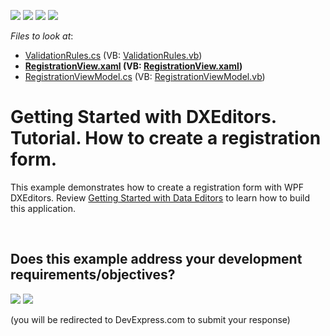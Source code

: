 <!-- default badges list -->
![](https://img.shields.io/endpoint?url=https://codecentral.devexpress.com/api/v1/VersionRange/128644289/14.2.3%2B)
[![](https://img.shields.io/badge/Open_in_DevExpress_Support_Center-FF7200?style=flat-square&logo=DevExpress&logoColor=white)](https://supportcenter.devexpress.com/ticket/details/E4575)
[![](https://img.shields.io/badge/📖_How_to_use_DevExpress_Examples-e9f6fc?style=flat-square)](https://docs.devexpress.com/GeneralInformation/403183)
[![](https://img.shields.io/badge/💬_Leave_Feedback-feecdd?style=flat-square)](#does-this-example-address-your-development-requirementsobjectives)
<!-- default badges end -->
<!-- default file list -->
*Files to look at*:

* [ValidationRules.cs](./CS/RegistrationForm.Lesson5/Common/ValidationRules.cs) (VB: [ValidationRules.vb](./VB/RegistrationForm.Lesson5/Common/ValidationRules.vb))
* **[RegistrationView.xaml](./CS/RegistrationForm.Lesson5/View/RegistrationView.xaml) (VB: [RegistrationView.xaml](./VB/RegistrationForm.Lesson5/View/RegistrationView.xaml))**
* [RegistrationViewModel.cs](./CS/RegistrationForm.Lesson5/ViewModel/RegistrationViewModel.cs) (VB: [RegistrationViewModel.vb](./VB/RegistrationForm.Lesson5/ViewModel/RegistrationViewModel.vb))
<!-- default file list end -->
# Getting Started with DXEditors. Tutorial. How to create a registration form.


<p>This example demonstrates how to create a registration form with WPF DXEditors. Review <a href="https://docs.devexpress.com/WPF/17676/controls-and-libraries/data-editors/getting-started/how-to-create-a-registration-form/starting-point">Getting Started with Data Editors</a> to learn how to build this application.</p>

<br/>


<!-- feedback -->
## Does this example address your development requirements/objectives?

[<img src="https://www.devexpress.com/support/examples/i/yes-button.svg"/>](https://www.devexpress.com/support/examples/survey.xml?utm_source=github&utm_campaign=wpf-data-editors-create-registration-form&~~~was_helpful=yes) [<img src="https://www.devexpress.com/support/examples/i/no-button.svg"/>](https://www.devexpress.com/support/examples/survey.xml?utm_source=github&utm_campaign=wpf-data-editors-create-registration-form&~~~was_helpful=no)

(you will be redirected to DevExpress.com to submit your response)
<!-- feedback end -->
